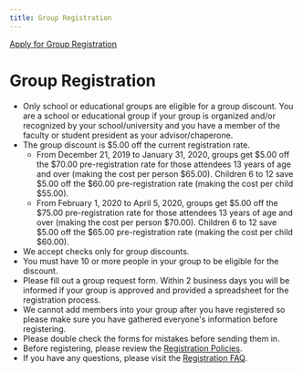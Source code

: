 ```yaml
---
title: Group Registration
---
```

<div class="side-submenu col-sm-3 float-right">
  <a href="/AB-Site-Redesign/info/group_registration_form.html" class="btn btn-secondary">
    Apply for Group Registration
  </a>
</div>

# Group Registration

* Only school or educational groups are eligible for a group discount. You are a school or educational group if your group is organized and/or recognized by your school/university and you have a member of the faculty or student president as your advisor/chaperone.
* The group discount is $5.00 off the current registration rate.
  * From December 21, 2019 to January 31, 2020, groups get $5.00 off the $70.00 pre-registration rate for those attendees 13 years of age and over (making the cost per person $65.00).  Children 6 to 12 save $5.00 off the $60.00 pre-registration rate (making the cost per child $55.00).
  * From February 1, 2020 to April 5, 2020, groups get $5.00 off the $75.00 pre-registration rate for those attendees 13 years of age and over (making the cost per person $70.00).  Children 6 to 12 save $5.00 off the $65.00 pre-registration rate (making the cost per child $60.00).
* We accept checks only for group discounts.
* You must have 10 or more people in your group to be eligible for the discount.
* Please fill out a group request form. Within 2 business days you will be informed if your group is approved and provided a spreadsheet for the registration process.
* We cannot add members into your group after you have registered so please make sure you have gathered everyone's information before registering.
* Please double check the forms for mistakes before sending them in.
* Before registering, please review the [Registration Policies](/registration/registration_policy/).
* If you have any questions, please visit the [Registration FAQ](/registration/registration_faq/).
